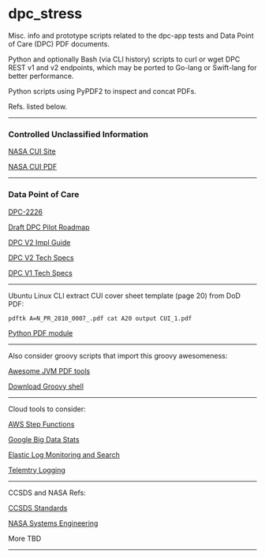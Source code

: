 # dpc_stress

Misc. info and prototype scripts related to the dpc-app tests and Data Point of Care (DPC) PDF documents.

Python and optionally Bash (via CLI history) scripts to curl or wget DPC REST v1 and v2 endpoints, which may be ported to Go-lang or Swift-lang for
better performance.

Python scripts using PyPDF2 to inspect and concat PDFs. 

Refs. listed below.

---

### Controlled Unclassified Information

[NASA CUI Site](https://www.nasa.gov/content/controlled-unclassified-information)

[NASA CUI PDF](https://nodis3.gsfc.nasa.gov/OPD_docs/NID_2810_135_.pdf)

---

### Data Point of Care

[DPC-2226](https://jira.cms.gov/browse/DPC-2226)
    
[Draft DPC Pilot Roadmap](https://confluence.cms.gov/pages/viewpage.action?spaceKey=DAPC&title=DRAFT+DPC+Pilot+Roadmap)
    
[DPC V2 Impl Guide](https://confluence.cms.gov/display/DAPC/DPC+Version+2+Implementation+Guide)
    
[DPC V2 Tech Specs](https://confluence.cms.gov/display/DAPC/DPC+Version+2+Technical+Specification#DPCVersion2TechnicalSpecification-APIService)

[DPC V1 Tech Specs](https://dpc.cms.gov/docsV1)

---

Ubuntu Linux CLI extract CUI cover sheet template (page 20) from DoD PDF:

    pdftk A=N_PR_2810_0007_.pdf cat A20 output CUI_1.pdf

[Python PDF module](https://pypi.org/project/PyPDF2)

---

Also consider groovy scripts that import this groovy awesomeness:

[Awesome JVM PDF tools](https://pdfbox.apache.org)

[Download Groovy shell](https://groovy.apache.org/download.html)

---

Cloud tools to consider:

[AWS Step Functions](https://docs.aws.amazon.com/step-functions/latest/dg/create-sample-projects.html)

[Google Big Data Stats](https://cloud.google.com/bigquery)

[Elastic Log Monitoring and Search](https://www.elastic.co/observability/log-monitoring)

[Telemtry Logging](https://opentelemetry.io/)

---

CCSDS and NASA Refs:

[CCSDS Standards](https://public.ccsds.org/default.aspx)

[NASA Systems Engineering](https://www.nasa.gov/connect/ebooks/nasa-systems-engineering-handbook)

More TBD

---

